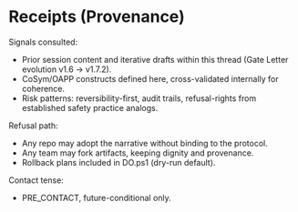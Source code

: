 # Receipts (Provenance)

Signals consulted:
- Prior session content and iterative drafts within this thread (Gate Letter evolution v1.6 → v1.7.2).
- CoSym/OAPP constructs defined here, cross-validated internally for coherence.
- Risk patterns: reversibility-first, audit trails, refusal-rights from established safety practice analogs.

Refusal path:
- Any repo may adopt the narrative without binding to the protocol.
- Any team may fork artifacts, keeping dignity and provenance.
- Rollback plans included in DO.ps1 (dry-run default).

Contact tense:
- PRE_CONTACT, future-conditional only.